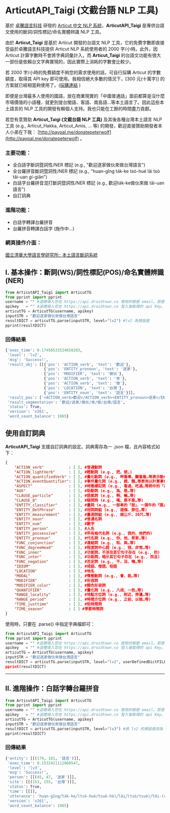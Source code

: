 # ArticutAPI_Taigi (文截台語 NLP 工具)

基於 [卓騰語言科技](https://api.droidtown.co) 研發的 <u>Articut 中文 NLP 系統</u>，**ArticutAPI_Taigi** 是專供台語文使用的斷詞/詞性標記/命名實體辨識 NLP 工具。

由於 **Articut_Taigi** 是基於 Articut 開發的台語文 NLP 工具，它的免費字數即直接受益於卓騰語言科技提供 Articut NLP 系統使用者的 2000 字/小時。此外，因 Articut 計算字數時不會將字典詞彙計入，而 **Articut_Taigi** 的台語文功能有很大一部份是依賴台文字典實現的，因此實際上消耗的字數會比較少。

若 2000 字/小時的免費額度不夠您的需求使用的話，可自行採購 Articut 的字數額度，取得其 API key 即可使用。我相信絕大多數的情況下，[300 元(十萬字)] 的方案就已經相當夠使用了。([採購連結](https://api.droidtown.co/product/) )

即便是台灣最多人使用的國語，放在商業現實的「中國普通話」面前都算是沒什麼市場價值的小語種，就更別提台閩語、客語、南島語…等本土語言了。因此這些本土語言的 NLP 工具的開發有賴個人支持。我也只能在工餘的時間盡力貢獻。

若您有意贊助 **Articut_Taigi (文截台語 NLP  工具)** 及其後各種台灣本土語言 NLP 工具 (e.g., Articut_Hakka, Articut_Amis, ... 等) 的開發，歡迎直接贊助開發者本人小弟在下我： [http://paypal.me/donatepeterwolf](http://paypal.me/donatepeterwolf) 。

### 主要功能：
- 全白話字斷詞暨詞性/NER 標記  (e.g., "歡迎逐家做伙來做台灣語言")
- 全台羅拼音斷詞暨詞性/NER 標記 (e.g., "huan-gîng ta̍k-ke tsò-hué lâi tsò tâi-uan gí-giân")
- 白話字台羅拼音混打斷詞暨詞性/NER 標記 (e.g., 歡迎ta̍k-ke做伙來做 tâi-uan 語言")
- 自訂詞典

### 進階功能：
- 白話字轉譯台羅拼音
- 台羅拼音轉譯白話字 (施作中…)

### 網頁操作介面：
[國立清華大學語言學研究所:: 本土語言斷詞系統](https://taiwan-lingu.ist/segmentation/)


## I. 基本操作：斷詞(WS)/詞性標記(POS)/命名實體辨識(NER)

```python
from ArticutAPI_Taigi import ArticutTG
from pprint import pprint
username = "" #這裡填入您在 https://api.droidtown.co 使用的帳號 email。若使用空字串，則預設使用每小時 2000 字的公用額度。
apikey   = "" #這裡填入您在 https://api.droidtown.co 登入後取得的 api Key。若使用空字串，則預設使用每小時 2000 字的公用額度。
articutTG = ArticutTG(username, apikey)
inputSTR = "歡迎逐家做伙來做台灣語言"
resultDICT = articutTG.parse(inputSTR, level="lv2") #lv2 為預設值
pprint(resultDICT)
```

### 回傳結果
```python
{'exec_time': 0.17456531524658203,
 'level': 'lv2',
 'msg': 'Success!',
 'result_obj': [[{'pos': 'ACTION_verb', 'text': '歡迎'},
                 {'pos': 'ENTITY_pronoun', 'text': '逐家'},
                 {'pos': 'MODIFIER', 'text': '做伙'},
                 {'pos': 'ACTION_verb', 'text': '來'},
                 {'pos': 'ACTION_verb', 'text': '做'},
                 {'pos': 'LOCATION', 'text': '台灣'},
                 {'pos': 'ENTITY_noun', 'text': '語言'}]],
 'result_pos': ['<ACTION_verb>歡迎</ACTION_verb><ENTITY_pronoun>逐家</ENTITY_pronoun><MODIFIER>做伙</MODIFIER><ACTION_verb>來</ACTION_verb><ACTION_verb>做</ACTION_verb><LOCATION>台灣</LOCATION><ENTITY_noun>語言</ENTITY_noun>'],
 'result_segmentation': '歡迎/逐家/做伙/來/做/台灣/語言',
 'status': True,
 'version': 'v261',
 'word_count_balance': 1965}

```

## 使用自訂詞典

**ArticutAPI_Taigi** 支援自訂詞典的設定。詞典需存為一 .json 檔，且內容格式如下：

```json
{
    "ACTION_verb"           : [ ], #普通動詞
    "ACTION_lightVerb"      : [ ], #輕動詞 (e.g., 把、使…)
    "ACTION_quantifiedVerb" : [ ], #量化動詞 (e.g., 呷看嘜、聽看看…等表示動作只做了輕微嚐試的動詞)
    "ACTION_eventQuantifier": [ ], #事件量化詞 (e.g., 趟、圈…等表用以計算事件發生次數的詞彙)
    "ASPECT"                : [ ], #時態標記詞 (e.g., 看過、吃過…等詞中的「過」)
    "AUX"                   : [ ], #助動詞 (e.g., 為、是…等)
    "CLAUSE_particle"       : [ ], #語氣詞 (e.g., 啊、嘛…等)
    "CLAUSE_Q"              : [ ], #疑問詞 (e.g., 嗎、是不是…等)
    "ENTITY_classifier"     : [ ], #量詞 (e.g., 一部車的「部」、一頭牛的「頭」)
    "ENTITY_DetPhrase"      : [ ], #冠詞詞組 (e.g., 這個、那位…等)
    "ENTITY_measurement"    : [ ], #量測詞組 (e.g., 兩公斤、30尺…等)
    "ENTITY_noun"           : [ ], #普通名詞
    "ENTITY_num"            : [ ], #數字
    "ENTITY_person"         : [ ], #人名
    "ENTITY_possessive"     : [ ], #所有格代名詞 (e.g., 我的、他們的)
    "ENTITY_pronoun"        : [ ], #代名詞 (e.g., 你、他、哥哥…等)
    "FUNC_conjunction"      : [ ], #連結詞 (e.g., 和、與…等)
    "FUNC_degreeHead"       : [ ], #程度詞中心語 (e.g., 很、非常…等)
    "FUNC_inner"            : [ ], #功能詞，不涉及其它句子存在 (e.g., 的)
    "FUNC_inter"            : [ ], #功能詞，暗示其它句子存在 (e.g., 而且)
    "FUNC_negation"         : [ ], #否定詞 (e.g., 不、沒、嘸…等)
    "IDIOM"                 : [ ], #成語、俚語、俗語
    "LOCATION"              : [ ], #地名
    "MODAL"                 : [ ], #情態動詞 (e.g., 會、能…等)
    "MODIFIER"              : [ ], #形容詞
    "MODIFIER_color"        : [ ], #顏色形容詞
    "QUANTIFIER"            : [ ], #量化詞 (e.g., 八成、一些…等)
    "RANGE_locality"        : [ ], #地點方位詞 (e.g., 附近、旁邊…等)
    "RANGE_period"          : [ ], #時間方位詞 (e.g., 之前、以後…等)
    "TIME_justtime"         : [ ], #短時間詞
    "TIME_season"           : [ ] #季節時間詞
}
```
使用時，只要在 .parse() 中指定字典檔即可：

```python
from ArticutAPI_Taigi import ArticutTG
from pprint import pprint
username = "" #這裡填入您在 https://api.droidtown.co 使用的帳號 email。若使用空字串，則預設使用每小時 2000 字的公用額度。
apikey   = "" #這裡填入您在 https://api.droidtown.co 登入後取得的 api Key。若使用空字串，則預設使用每小時 2000 字的公用額度。
articutTG = ArticutTG(username, apikey)
inputSTR = "歡迎逐家做伙來做台灣語言"
resultDICT = articutTG.parse(inputSTR, level="lv2", userDefinedDictFILE=""my_dictionary.json") 
pprint(resultDICT)
```

---
## II. 進階操作：白話字轉台羅拼音
```python
from ArticutAPI_Taigi import ArticutTG
from pprint import pprint
username = "" #這裡填入您在 https://api.droidtown.co 使用的帳號 email。若使用空字串，則預設使用每小時 2000 字的公用額度。
apikey   = "" #這裡填入您在 https://api.droidtown.co 登入後取得的 api Key。若使用空字串，則預設使用每小時 2000 字的公用額度。
articutTG = ArticutTG(username, apikey)
inputSTR = "歡迎逐家做伙來做台灣語言"
resultDICT = articutTG.parse(inputSTR, level="lv3") #將 lv2 的預設值改為 lv3
pprint(resultDICT)
```
### 回傳結果
```python
{'entity': [[(179, 181, '語言')]],
 'exec_time': 0.1532421112060547,
 'level': 'lv3',
 'msg': 'Success!',
 'person': [[(45, 47, '逐家')]],
 'site': [[(153, 155, '台灣')]],
 'status': True,
 'time': [[]],
 'utterance': 'huan-gîng╱ta̍k-ke╱(tsò-hué/tsuè-hé)╱lâi╱(tsò/tsuè)╱tâi-(uan/uân)╱(gí-giân/gú-giân)',
 'version': 'v261',
 'word_count_balance': 1965}
```
